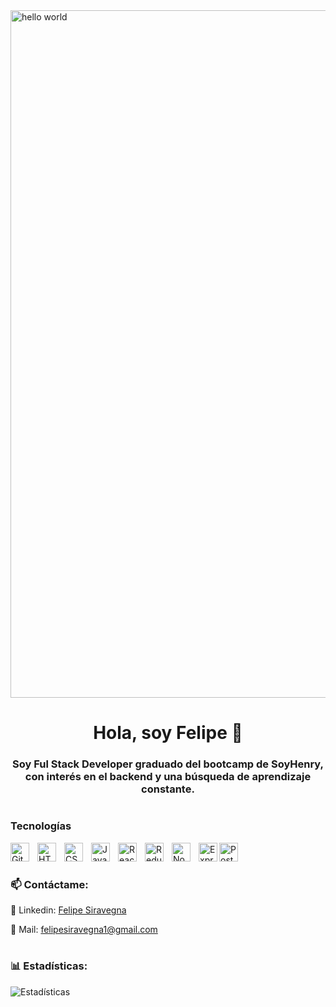 <img align="center" alt="hello world" width="1100px" src="https://user-images.githubusercontent.com/84687624/203408949-c41da24f-3dd9-4f7d-9bd3-23a730df338c.png">

<h1 align="center">Hola, soy Felipe 👋</h1>

<h3 align="center">Soy Ful Stack Developer graduado del bootcamp de SoyHenry, con interés en el backend y una búsqueda de aprendizaje constante.</h3> 

#

<h3>Tecnologías</h3>
<img align="left" alt="Git" width="30px" style="padding-right:10px;" src="https://cdn.jsdelivr.net/gh/devicons/devicon/icons/git/git-original.svg" />
<img align="left" alt="HTML" width="30px" style="padding-right:10px;" src="https://cdn.jsdelivr.net/gh/devicons/devicon/icons/html5/html5-plain.svg" />
<img align="left" alt="CSS" width="30px" style="padding-right:10px;" src="https://cdn.jsdelivr.net/gh/devicons/devicon/icons/css3/css3-plain.svg" />
<img align="left" alt="JavaScript" width="30px" style="padding-right:10px;" src="https://cdn.jsdelivr.net/gh/devicons/devicon/icons/javascript/javascript-plain.svg" />
<img align="left" alt="React" width="30px" style="padding-right:10px;" src="https://cdn.jsdelivr.net/gh/devicons/devicon/icons/react/react-original.svg" />
<img align="left" alt="Redux" width="30px" style="padding-right:10px;" src="https://cdn.jsdelivr.net/gh/devicons/devicon/icons/redux/redux-original.svg" />
<img align="left" alt="NodeJS" width="30px" style="padding-right:10px;" src="https://cdn.jsdelivr.net/gh/devicons/devicon/icons/nodejs/nodejs-original.svg" />
<img align="left" alt="Express" width="30px" syle="padding-right:10px;" src="https://cdn.jsdelivr.net/gh/devicons/devicon/icons/express/express-original-wordmark.svg" />
<img align="left" alt="Postgres" width="30px" syle="padding-right:10px;" src="https://cdn.jsdelivr.net/gh/devicons/devicon/icons/postgresql/postgresql-original.svg" />

<br />

#

<h3>📫 Contáctame: </h3>
👤 Linkedin: <a href="https://www.linkedin.com/in/felipe-siravegna/" target="_blank">Felipe Siravegna</a> 

📩 Mail: felipesiravegna1@gmail.com


#

<h3>📊 Estadísticas: </h3>

![Estadísticas](https://github-readme-stats.vercel.app/api?username=FelipeSiravegna&show_icons=true&theme=gruvbox)


<!--
Here are some ideas to get you started:

- 🔭 I’m currently working on ...
- 🌱 I’m currently learning ...
- 👯 I’m looking to collaborate on ...
- 🤔 I’m looking for help with ...
- 💬 Ask me about ...
- 😄 Pronouns: ...
- ⚡ Fun fact: ...
-->
